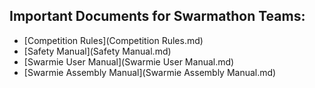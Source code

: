 ## Important Documents for Swarmathon Teams:
- [Competition Rules](Competition Rules.md)
- [Safety Manual](Safety Manual.md)
- [Swarmie User Manual](Swarmie User Manual.md)
- [Swarmie Assembly Manual](Swarmie Assembly Manual.md)

